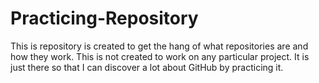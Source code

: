 # Practicing-Repository
This is repository is created to get the hang of what repositories are and how they work.
This is not created to work on any particular project. It is just there so that I can discover a lot about GitHub by practicing it. 
